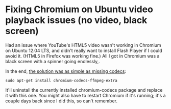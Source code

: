 # Fixing Chromium on Ubuntu video playback issues (no video, black screen)


Had an issue where YouTube's HTML5 video wasn't working in Chromium on
Ubuntu 12.04 LTS, and didn't really want to install Flash Player if I
could avoid it. (HTML5 in Firefox was working fine.) All I got in
Chromium was a black screen with a spinner going endlessly,.

In the end, [the solution was as simple as missing
codecs](http://askubuntu.com/questions/331769/youtube-is-not-working):

```shell
sudo apt-get install chromium-codecs-ffmpeg-extra
```

It'll uninstall the currently installed chromium-codecs package and
replace it with this one. You might also have to restart Chromium if
it's running; it's a couple days back since I did this, so can't
remember.


